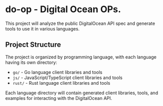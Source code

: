 # do-op - Digital Ocean OPs.

This project will analyze the public DigitalOcean API spec and generate tools to use it in various languages.

## Project Structure

The project is organized by programming language, with each language having its own directory:

- `go/` - Go language client libraries and tools
- `js/` - JavaScript/TypeScript client libraries and tools  
- `rust/` - Rust language client libraries and tools

Each language directory will contain generated client libraries, tools, and examples for interacting with the DigitalOcean API.
